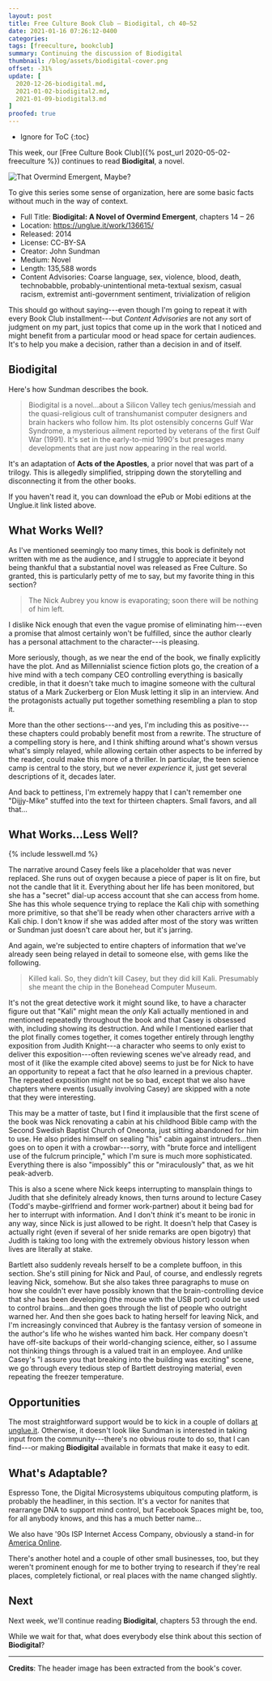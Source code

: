 ```yaml
---
layout: post
title: Free Culture Book Club — Biodigital, ch 40–52
date: 2021-01-16 07:26:12-0400
categories:
tags: [freeculture, bookclub]
summary: Continuing the discussion of Biodigital
thumbnail: /blog/assets/biodigital-cover.png
offset: -31%
update: [
  2020-12-26-biodigital.md,
  2021-01-02-biodigital2.md,
  2021-01-09-biodigital3.md
]
proofed: true
---
```


* Ignore for ToC
{:toc}

This week, our [Free Culture Book Club]({% post_url 2020-05-02-freeculture %}) continues to read **Biodigital**, a novel.

![That Overmind Emergent, Maybe?](/blog/assets/biodigital-cover.png "That Overmind Emergent, Maybe?")

To give this series some sense of organization, here are some basic facts without much in the way of context.

 * Full Title:  **Biodigital:  A Novel of Overmind Emergent**, chapters 14 – 26
 * Location:  <https://unglue.it/work/136615/>
 * Released:  2014
 * License:  CC-BY-SA
 * Creator:  John Sundman
 * Medium:  Novel
 * Length:  135,588 words
 * Content Advisories:  Coarse language, sex, violence, blood, death, technobabble, probably-unintentional meta-textual sexism, casual racism, extremist anti-government sentiment, trivialization of religion

This should go without saying---even though I'm going to repeat it with every Book Club installment---but *Content Advisories* are not any sort of judgment on my part, just topics that come up in the work that I noticed and might benefit from a particular mood or head space for certain audiences.  It's to help you make a decision, rather than a decision in and of itself.

## Biodigital

Here's how Sundman describes the book.

 > Biodigital is a novel...about a Silicon Valley tech genius/messiah and the quasi-religious cult of transhumanist computer designers and brain hackers who follow him. Its plot ostensibly concerns Gulf War Syndrome, a mysterious ailment reported by veterans of the first Gulf War (1991).  It's set in the early-to-mid 1990's but presages many developments that are just now appearing in the real world.

It's an adaptation of **Acts of the Apostles**, a prior novel that was part of a trilogy.  This is allegedly simplified, stripping down the storytelling and disconnecting it from the other books.

If you haven't read it, you can download the ePub or Mobi editions at the Unglue.it link listed above.

## What Works Well?

As I've mentioned seemingly too many times, this book is definitely not written with me as the audience, and I struggle to appreciate it beyond being thankful that a substantial novel was released as Free Culture.  So granted, this is particularly petty of me to say, but my favorite thing in this section?

 > The Nick Aubrey you know is evaporating; soon there will be nothing of him left.

I dislike Nick enough that even the vague promise of eliminating him---even a promise that almost certainly won't be fulfilled, since the author clearly has a personal attachment to the character---is pleasing.

More seriously, though, as we near the end of the book, we finally explicitly have the plot.  And as Millennialist science fiction plots go, the creation of a hive mind with a tech company CEO controlling everything is basically credible, in that it doesn't take much to imagine someone with the cultural status of a Mark Zuckerberg or Elon Musk letting it slip in an interview.  And the protagonists actually put together something resembling a plan to stop it.

More than the other sections---and yes, I'm including this as positive---these chapters could probably benefit most from a rewrite.  The structure of a compelling story is here, and I think shifting around what's shown versus what's simply relayed, while allowing certain other aspects to be inferred by the reader, could make this more of a thriller.  In particular, the teen science camp is central to the story, but we never *experience* it, just get several descriptions of it, decades later.

And back to pettiness, I'm extremely happy that I can't remember one "Dijjy-Mike" stuffed into the text for thirteen chapters.  Small favors, and all that...

## What Works...Less Well?

{% include lesswell.md %}

The narrative around Casey feels like a placeholder that was never replaced.  She runs out of oxygen because a piece of paper is lit on fire, but not the candle that lit it.  Everything about her life has been monitored, but she has a "secret" dial-up access account that she can access from home.  She has this whole sequence trying to replace the Kali chip with something more primitive, so that she'll be ready when other characters arrive *with* a Kali chip.  I don't know if she was added after most of the story was written or Sundman just doesn't care about her, but it's jarring.

And again, we're subjected to entire chapters of information that we've already seen being relayed in detail to someone else, with gems like the following.

 > Killed kali. So, they didn’t kill Casey, but they did kill Kali. Presumably she meant the chip in the Bonehead Computer Museum.

It's not the great detective work it might sound like, to have a character figure out that "Kali" might mean the *only* Kali actually mentioned in and mentioned repeatedly throughout the book and that Casey is obsessed with, including showing its destruction.  And while I mentioned earlier that the plot finally comes together, it comes together entirely through lengthy exposition from Judith Knight---a character who seems to only exist to deliver this exposition---often reviewing scenes we've already read, and most of it (like the example cited above) seems to just be for Nick to have an opportunity to repeat a fact that he *also* learned in a previous chapter.  The repeated exposition might not be so bad, except that we also have chapters where events (usually involving Casey) are skipped with a note that they were interesting.

This may be a matter of taste, but I find it implausible that the first scene of the book was Nick renovating a cabin at his childhood Bible camp with the Second Swedish Baptist Church of Oneonta, just sitting abandoned for him to use.  He also prides himself on sealing "his" cabin against intruders...then goes on to open it with a crowbar---sorry, with "brute force and intelligent use of the fulcrum principle," which I'm sure is much more sophisticated.  Everything there is also "impossibly" this or "miraculously" that, as we hit peak-adverb.

This is also a scene where Nick keeps interrupting to mansplain things to Judith that she definitely already knows, then turns around to lecture Casey (Todd's maybe-girlfriend and former work-partner) about it being bad for her to interrupt with information.  And I don't *think* it's meant to be ironic in any way, since Nick is just allowed to be right.  It doesn't help that Casey is actually right (even if several of her snide remarks are open bigotry) that Judith is taking too long with the extremely obvious history lesson when lives are literally at stake.

Bartlett also suddenly reveals herself to be a complete buffoon, in this section.  She's still pining for Nick and Paul, of course, and endlessly regrets leaving Nick, somehow.  But she also takes three paragraphs to muse on how she couldn't ever have possibly known that the brain-controlling device that she has been developing (the mouse with the USB port) could be used to control brains...and then goes through the list of people who outright warned her.  And then she goes back to hating herself for leaving Nick, and I'm increasingly convinced that Aubrey is the fantasy version of someone in the author's life who he wishes wanted him back.  Her company doesn't have off-site backups of their world-changing science, either, so I assume not thinking things through is a valued trait in an employee.  And unlike Casey's "I assure you that breaking into the building was exciting" scene, we go through every tedious step of Bartlett destroying material, even repeating the freezer temperature.

## Opportunities

The most straightforward support would be to kick in a couple of dollars [at unglue.it](https://unglue.it/work/136615/download/?offer_id=23).  Otherwise, it doesn't look like Sundman is interested in taking input from the community---there's no obvious route to do so, that I can find---or making **Biodigital** available in formats that make it easy to edit.

## What's Adaptable?

Espresso Tone, the Digital Microsystems ubiquitous computing platform, is probably the headliner, in this section.  It's a vector for nanites that rearrange DNA to support mind control, but Facebook Spaces might be, too, for all anybody knows, and this has a much better name...

We also have '90s ISP Internet Access Company, obviously a stand-in for [America Online](https://en.wikipedia.org/wiki/AOL).

There's another hotel and a couple of other small businesses, too, but they weren't prominent enough for me to bother trying to research if they're real places, completely fictional, or real places with the name changed slightly.

## Next

Next week, we'll continue reading **Biodigital**, chapters 53 through the end.

While we wait for that, what does everybody else think about this section of **Biodigital**?

* * *

**Credits**:  The header image has been extracted from the book's cover.

